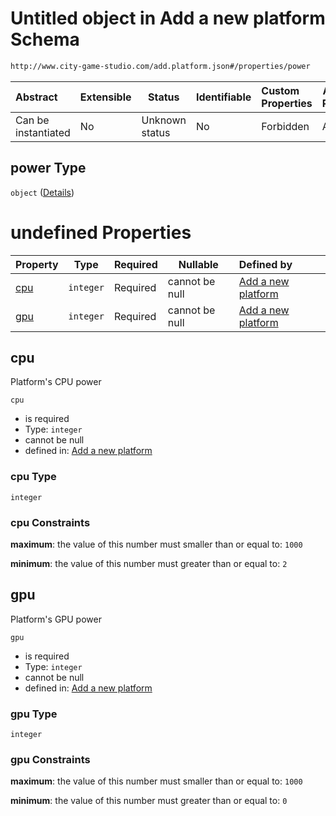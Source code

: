 # Untitled object in Add a new platform Schema

```txt
http://www.city-game-studio.com/add.platform.json#/properties/power
```




| Abstract            | Extensible | Status         | Identifiable | Custom Properties | Additional Properties | Access Restrictions | Defined In                                                                           |
| :------------------ | ---------- | -------------- | ------------ | :---------------- | --------------------- | ------------------- | ------------------------------------------------------------------------------------ |
| Can be instantiated | No         | Unknown status | No           | Forbidden         | Allowed               | none                | [add-platform.schema.json\*](../out/add-platform.schema.json "open original schema") |

## power Type

`object` ([Details](add-platform-properties-power.md))

# undefined Properties

| Property    | Type      | Required | Nullable       | Defined by                                                                                                                                                      |
| :---------- | --------- | -------- | -------------- | :-------------------------------------------------------------------------------------------------------------------------------------------------------------- |
| [cpu](#cpu) | `integer` | Required | cannot be null | [Add a new platform](add-platform-properties-power-properties-cpu.md "http&#x3A;//www.city-game-studio.com/add.platform.json#/properties/power/properties/cpu") |
| [gpu](#gpu) | `integer` | Required | cannot be null | [Add a new platform](add-platform-properties-power-properties-gpu.md "http&#x3A;//www.city-game-studio.com/add.platform.json#/properties/power/properties/gpu") |

## cpu

Platform's CPU power


`cpu`

-   is required
-   Type: `integer`
-   cannot be null
-   defined in: [Add a new platform](add-platform-properties-power-properties-cpu.md "http&#x3A;//www.city-game-studio.com/add.platform.json#/properties/power/properties/cpu")

### cpu Type

`integer`

### cpu Constraints

**maximum**: the value of this number must smaller than or equal to: `1000`

**minimum**: the value of this number must greater than or equal to: `2`

## gpu

Platform's GPU power


`gpu`

-   is required
-   Type: `integer`
-   cannot be null
-   defined in: [Add a new platform](add-platform-properties-power-properties-gpu.md "http&#x3A;//www.city-game-studio.com/add.platform.json#/properties/power/properties/gpu")

### gpu Type

`integer`

### gpu Constraints

**maximum**: the value of this number must smaller than or equal to: `1000`

**minimum**: the value of this number must greater than or equal to: `0`
